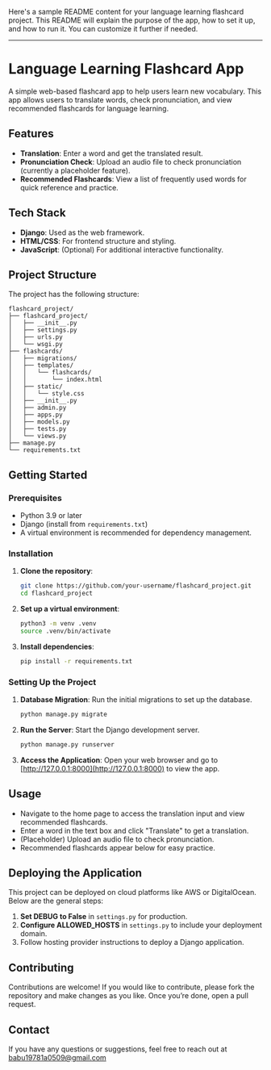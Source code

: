 Here's a sample README content for your language learning flashcard project. This README will explain the purpose of the app, how to set it up, and how to run it. You can customize it further if needed.

---

# Language Learning Flashcard App

A simple web-based flashcard app to help users learn new vocabulary. This app allows users to translate words, check pronunciation, and view recommended flashcards for language learning.

## Features

- **Translation**: Enter a word and get the translated result.
- **Pronunciation Check**: Upload an audio file to check pronunciation (currently a placeholder feature).
- **Recommended Flashcards**: View a list of frequently used words for quick reference and practice.

## Tech Stack

- **Django**: Used as the web framework.
- **HTML/CSS**: For frontend structure and styling.
- **JavaScript**: (Optional) For additional interactive functionality.

## Project Structure

The project has the following structure:

```
flashcard_project/
├── flashcard_project/
│   ├── __init__.py
│   ├── settings.py
│   ├── urls.py
│   └── wsgi.py
├── flashcards/
│   ├── migrations/
│   ├── templates/
│   │   └── flashcards/
│   │       └── index.html
│   ├── static/
│   │   └── style.css
│   ├── __init__.py
│   ├── admin.py
│   ├── apps.py
│   ├── models.py
│   ├── tests.py
│   └── views.py
├── manage.py
└── requirements.txt
```

## Getting Started

### Prerequisites

- Python 3.9 or later
- Django (install from `requirements.txt`)
- A virtual environment is recommended for dependency management.

### Installation

1. **Clone the repository**:
   ```bash
   git clone https://github.com/your-username/flashcard_project.git
   cd flashcard_project
   ```

2. **Set up a virtual environment**:
   ```bash
   python3 -m venv .venv
   source .venv/bin/activate
   ```

3. **Install dependencies**:
   ```bash
   pip install -r requirements.txt
   ```

### Setting Up the Project

1. **Database Migration**:
   Run the initial migrations to set up the database.
   ```bash
   python manage.py migrate
   ```

2. **Run the Server**:
   Start the Django development server.
   ```bash
   python manage.py runserver
   ```

3. **Access the Application**:
   Open your web browser and go to [http://127.0.0.1:8000](http://127.0.0.1:8000) to view the app.

## Usage

- Navigate to the home page to access the translation input and view recommended flashcards.
- Enter a word in the text box and click "Translate" to get a translation.
- (Placeholder) Upload an audio file to check pronunciation.
- Recommended flashcards appear below for easy practice.

## Deploying the Application

This project can be deployed on cloud platforms like AWS or DigitalOcean. Below are the general steps:

1. **Set DEBUG to False** in `settings.py` for production.
2. **Configure ALLOWED_HOSTS** in `settings.py` to include your deployment domain.
3. Follow hosting provider instructions to deploy a Django application.

## Contributing

Contributions are welcome! If you would like to contribute, please fork the repository and make changes as you like. Once you’re done, open a pull request.


## Contact

If you have any questions or suggestions, feel free to reach out at babu19781a0509@gmail.com
